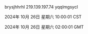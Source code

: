 brysjhhrhl 219.139.197.74 yqqlmgsycl

2024年 10月 26日 星期六 10:00:01 CST

2024年 10月 26日 星期六 02:00:01 GMT
